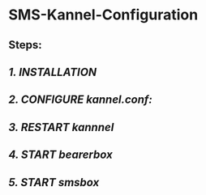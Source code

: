 # SMS-Kannel-Configuration
Steps:
------

_*1. INSTALLATION*_
--------------------

_*2. CONFIGURE kannel.conf:*_
------------------------------

_*3. RESTART kannnel*_
----------------------

_*4. START bearerbox*_
-------------------

_*5. START smsbox*_
----------------------

